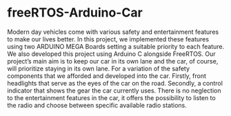 # freeRTOS-Arduino-Car
Modern day vehicles come with various safety and entertainment features to make our lives better. In this project, we implemented these features using two ARDUINO MEGA Boards setting a suitable priority to each feature. We also developed this project using Arduino C alongside FreeRTOS.
Our project’s main aim is to keep our car in its own lane and the car, of course, will prioritize staying in its own lane. For a variation of the safety components that we afforded and developed into the car. Firstly, front headlights that serve as the eyes of the car on the road. Secondly, a control indicator that shows the gear the car currently uses. There is no neglection to the entertainment features in the car, it offers the possibility to listen to the radio and choose between specific available radio stations.
